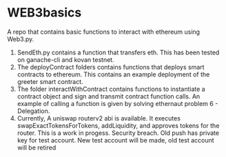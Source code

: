 # WEB3basics
A repo that contains basic functions to interact with ethereum using Web3.py.

1. SendEth.py contains a function that transfers eth. This has been tested on ganache-cli and kovan testnet. 
2. The deployContract folders contains functions that deploys smart contracts to ethereum. This contains an example deployment of the greeter smart contract.
3. The folder interactWithContract contains functions to instantiate a contract object and sign and transmit contract function calls. An example of calling a function is given by solving ethernaut problem 6 - Delegation. 
4. Currently, A uniswap routerv2 abi is available. It executes swapExactTokensForTokens, addLiquidity, and approves tokens for the router. This is a work in progess. Security breach. Old push has private key for test account. New test account will be made, old test account will be retired  

